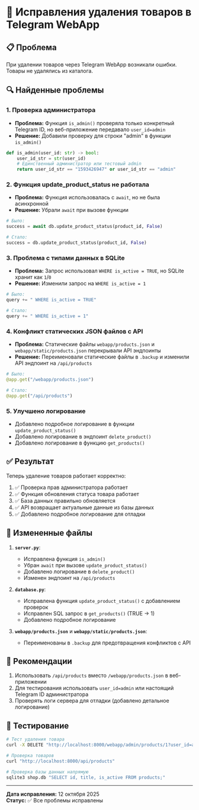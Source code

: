 # 🔧 Исправления удаления товаров в Telegram WebApp

## 📋 Проблема

При удалении товаров через Telegram WebApp возникали ошибки. Товары не удалялись из каталога.

## 🔍 Найденные проблемы

### 1. **Проверка администратора**
- **Проблема:** Функция `is_admin()` проверяла только конкретный Telegram ID, но веб-приложение передавало `user_id=admin`
- **Решение:** Добавили проверку для строки "admin" в функции `is_admin()`

```python
def is_admin(user_id: str) -> bool:
    user_id_str = str(user_id)
    # Единственный администратор или тестовый admin
    return user_id_str == "1593426947" or user_id_str == "admin"
```

### 2. **Функция update_product_status не работала**
- **Проблема:** Функция использовалась с `await`, но не была асинхронной
- **Решение:** Убрали `await` при вызове функции

```python
# Было:
success = await db.update_product_status(product_id, False)

# Стало:
success = db.update_product_status(product_id, False)
```

### 3. **Проблема с типами данных в SQLite**
- **Проблема:** Запрос использовал `WHERE is_active = TRUE`, но SQLite хранит как `1`/`0`
- **Решение:** Изменили запрос на `WHERE is_active = 1`

```python
# Было:
query += " WHERE is_active = TRUE"

# Стало:
query += " WHERE is_active = 1"
```

### 4. **Конфликт статических JSON файлов с API**
- **Проблема:** Статические файлы `webapp/products.json` и `webapp/static/products.json` перекрывали API эндпоинты
- **Решение:** Переименовали статические файлы в `.backup` и изменили API эндпоинт на `/api/products`

```python
# Было:
@app.get("/webapp/products.json")

# Стало:
@app.get("/api/products")
```

### 5. **Улучшено логирование**
- Добавлено подробное логирование в функции `update_product_status()`
- Добавлено логирование в эндпоинт `delete_product()`
- Добавлено логирование в функцию `get_products()`

## ✅ Результат

Теперь удаление товаров работает корректно:

1. ✅ Проверка прав администратора работает
2. ✅ Функция обновления статуса товара работает
3. ✅ База данных правильно обновляется
4. ✅ API возвращает актуальные данные из базы данных
5. ✅ Добавлено подробное логирование для отладки

## 🚀 Измененные файлы

1. **`server.py`**:
   - Исправлена функция `is_admin()`
   - Убран `await` при вызове `update_product_status()`
   - Добавлено логирование в `delete_product()`
   - Изменен эндпоинт на `/api/products`

2. **`database.py`**:
   - Исправлена функция `update_product_status()` с добавлением проверок
   - Исправлен SQL запрос в `get_products()` (TRUE → 1)
   - Добавлено подробное логирование

3. **`webapp/products.json`** и **`webapp/static/products.json`**:
   - Переименованы в `.backup` для предотвращения конфликтов с API

## 📝 Рекомендации

1. Использовать `/api/products` вместо `/webapp/products.json` в веб-приложении
2. Для тестирования использовать `user_id=admin` или настоящий Telegram ID администратора
3. Проверять логи сервера для отладки (добавлено детальное логирование)

## 🧪 Тестирование

```bash
# Тест удаления товара
curl -X DELETE "http://localhost:8000/webapp/admin/products/1?user_id=admin"

# Проверка товаров
curl "http://localhost:8000/api/products"

# Проверка базы данных напрямую
sqlite3 shop.db "SELECT id, title, is_active FROM products;"
```

---

**Дата исправления:** 12 октября 2025  
**Статус:** ✅ Все проблемы исправлены
